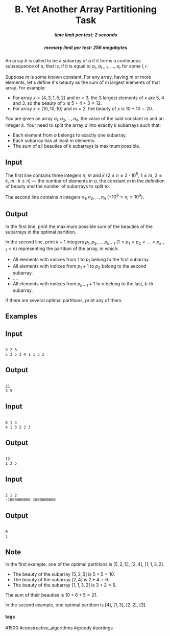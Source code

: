 <h1 style='text-align: center;'> B. Yet Another Array Partitioning Task</h1>

<h5 style='text-align: center;'>time limit per test: 2 seconds</h5>
<h5 style='text-align: center;'>memory limit per test: 256 megabytes</h5>

An array $b$ is called to be a subarray of $a$ if it forms a continuous subsequence of $a$, that is, if it is equal to $a_l$, $a_{l + 1}$, $\ldots$, $a_r$ for some $l, r$.

Suppose $m$ is some known constant. For any array, having $m$ or more elements, let's define it's beauty as the sum of $m$ largest elements of that array. For example: 

* For array $x = [4, 3, 1, 5, 2]$ and $m = 3$, the $3$ largest elements of $x$ are $5$, $4$ and $3$, so the beauty of $x$ is $5 + 4 + 3 = 12$.
* For array $x = [10, 10, 10]$ and $m = 2$, the beauty of $x$ is $10 + 10 = 20$.

You are given an array $a_1, a_2, \ldots, a_n$, the value of the said constant $m$ and an integer $k$. Your need to split the array $a$ into exactly $k$ subarrays such that:

* Each element from $a$ belongs to exactly one subarray.
* Each subarray has at least $m$ elements.
* The sum of all beauties of $k$ subarrays is maximum possible.
## Input

The first line contains three integers $n$, $m$ and $k$ ($2 \le n \le 2 \cdot 10^5$, $1 \le m$, $2 \le k$, $m \cdot k \le n$) — the number of elements in $a$, the constant $m$ in the definition of beauty and the number of subarrays to split to.

The second line contains $n$ integers $a_1, a_2, \ldots, a_n$ ($-10^9 \le a_i \le 10^9$).

## Output

In the first line, print the maximum possible sum of the beauties of the subarrays in the optimal partition.

In the second line, print $k-1$ integers $p_1, p_2, \ldots, p_{k-1}$ ($1 \le p_1 < p_2 < \ldots < p_{k-1} < n$) representing the partition of the array, in which:

* All elements with indices from $1$ to $p_1$ belong to the first subarray.
* All elements with indices from $p_1 + 1$ to $p_2$ belong to the second subarray.
* $\ldots$.
* All elements with indices from $p_{k-1} + 1$ to $n$ belong to the last, $k$-th subarray.

If there are several optimal partitions, print any of them.

## Examples

## Input


```

9 2 3
5 2 5 2 4 1 1 3 2

```
## Output


```

21
3 5 
```
## Input


```

6 1 4
4 1 3 2 2 3

```
## Output


```

12
1 3 5 
```
## Input


```

2 1 2
-1000000000 1000000000

```
## Output


```

0
1 
```
## Note

In the first example, one of the optimal partitions is $[5, 2, 5]$, $[2, 4]$, $[1, 1, 3, 2]$.

* The beauty of the subarray $[5, 2, 5]$ is $5 + 5 = 10$.
* The beauty of the subarray $[2, 4]$ is $2 + 4 = 6$.
* The beauty of the subarray $[1, 1, 3, 2]$ is $3 + 2 = 5$.

The sum of their beauties is $10 + 6 + 5 = 21$.

In the second example, one optimal partition is $[4]$, $[1, 3]$, $[2, 2]$, $[3]$.



#### tags 

#1500 #constructive_algorithms #greedy #sortings 
